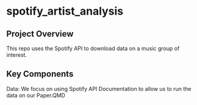 # spotify_artist_analysis

## Project Overview ##

This repo uses the Spotify API to download data on a music group of interest. 

## Key Components ##
Data: We focus on using Spotify API Documentation to allow us to run the data on our Paper.QMD



